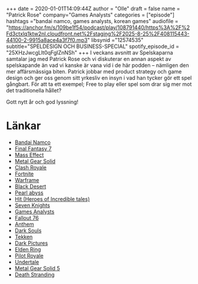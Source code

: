 +++
date = 2020-01-01T14:09:44Z
author = "Olle"
draft = false
name = "Patrick Rose"
company="Games Analysts"
categories = ["episode"]
hashtags ="bandai namco, games analysts, korean games"
audiofile = "https://anchor.fm/s/109be1f54/podcast/play/108791440/https%3A%2F%2Fd3ctxlq1ktw2nl.cloudfront.net%2Fstaging%2F2025-8-25%2F408115443-44100-2-9915a8ace4a3f7f0.mp3"
libsynid ="12574535"
subtitle="SPELDESIGN OCH BUSINESS-SPECIAL"
spotify_episode_id = "25XHzJwcgLlt0qFgIZnNSh"
+++ 
I veckans avsnitt av Spelskaparna samtalar jag med Patrick Rose och vi diskuterar en annan aspekt av spelskapande än vad vi kanske är vana vid i de här podden – nämligen den mer affärsmässiga biten. Patrick jobbar med product strategy och game design och ger oss genom sitt yrkesliv en insyn i vad han tycker gör ett spel gångbart. För att ta ett exempel; Free to play eller spel som drar sig mer mot det traditionella hållet?

Gott nytt år och god lyssning!

# Länkar
* [Bandai Namco](https://en.bandainamcoent.eu/)
* [Final Fantasy 7](https://www.youtube.com/watch?v=TD_GqlNtNjo)
* [Mass Effect](https://www.youtube.com/watch?v=YHZFXcULgc0)
* [Metal Gear Solid](https://www.youtube.com/watch?v=R4I0l4o65JQ)
* [Clash Royale](https://clashroyale.com/)
* [Fortnite](https://www.epicgames.com/fortnite/en-US/home)
* [Warframe ](https://www.warframe.com/landing)
* [Black Desert](https://www.youtube.com/watch?v=gbcmY41ftFo)
* [Pearl abyss](https://www.pearlabyss.com/?lang=en)
* [Hit (Heroes of Incredible tales)](https://www.youtube.com/watch?v=jR_6BVuy2c8)
* [Seven Knights](https://www.youtube.com/watch?v=1E1l__fgfmo)
* [Games Analysts](http://gamesanalysts.com/)
* [Fallout 76](https://www.youtube.com/watch?v=M9FGaan35s0)
* [Anthem](https://www.youtube.com/watch?v=DPf-EATqFng)
* [Dark Souls](https://www.youtube.com/watch?v=R6xaY64GNfs)
* [Tekken](https://www.youtube.com/watch?v=kKLCwDg2JLA)
* [Dark Pictures](https://www.youtube.com/watch?v=OQvo4-Ly-sA)
* [Elden Ring](https://www.youtube.com/watch?v=Lls6Gdua_XY)
* [Pilot Royale](https://www.youtube.com/watch?v=fu3ezkOkOW4)
* [Undertale ](https://www.youtube.com/watch?v=1Hojv0m3TqA)
* [Metal Gear Solid 5](https://www.youtube.com/watch?v=a8pdVKkATPE)
* [Death Stranding](https://www.youtube.com/watch?v=tCI396HyhbQ)

